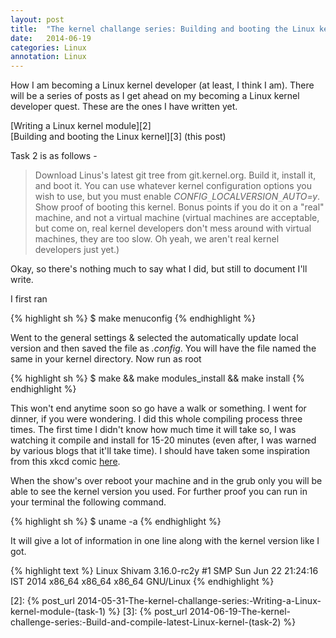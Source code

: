 ```yaml
---
layout: post
title:  "The kernel challange series: Building and booting the Linux kernel (Task 2)"
date:   2014-06-19
categories: Linux
annotation: Linux
---
```


How I am becoming a Linux kernel developer (at least, I think I am). There will be a series of posts as I get ahead on my becoming a Linux kernel developer quest. These are the ones I have written yet.

[Writing a Linux kernel module][2]  
[Building and booting the Linux kernel][3] (this post)  

Task 2 is as follows -

>Download Linus's latest git tree from git.kernel.org. Build it, install it, and boot it. You can use whatever kernel configuration options you wish to use, but you must enable _CONFIG`_`LOCALVERSION`_`AUTO=y_. Show proof of booting this kernel. Bonus points if you do it on a "real" machine, and not a virtual machine (virtual machines are acceptable, but come on, real kernel developers don't mess around with virtual machines, they are too slow. Oh yeah, we aren't real kernel developers just yet.)

Okay, so there's nothing much to say what I did, but still to document I'll write.

I first ran 

{% highlight sh %}
$ make menuconfig
{% endhighlight %}

Went to the general settings & selected the automatically update local version and then saved the file as _.config_. You will have the file named the same in your kernel directory. Now run as root

{% highlight sh %}
$ make && make modules_install && make install
{% endhighlight %}

This won't end anytime soon so go have a walk or something. I went for dinner, if you were wondering. I did this whole compiling process three times. The first time I didn't know how much time it will take so, I was watching it compile and install for 15-20 minutes (even after, I was warned by various blogs that it'll take time). I should have taken some inspiration from this xkcd comic [here][1].

When the show's over reboot your machine and in the grub only you will be able to see the kernel version you used. For further proof you can run in your terminal the following command.

{% highlight sh %}
$ uname -a
{% endhighlight %}

It will give a lot of information in one line along with the kernel version like I got.

{% highlight text %}
Linux Shivam 3.16.0-rc2y #1 SMP Sun Jun 22 21:24:16 IST 2014 x86_64 x86_64 x86_64 GNU/Linux
{% endhighlight %}

[1]: http://xkcd.com/303/
[2]: {% post_url 2014-05-31-The-kernel-challange-series:-Writing-a-Linux-kernel-module-(task-1) %}
[3]: {% post_url 2014-06-19-The-kernel-challenge-series:-Build-and-compile-latest-Linux-kernel-(task-2) %}